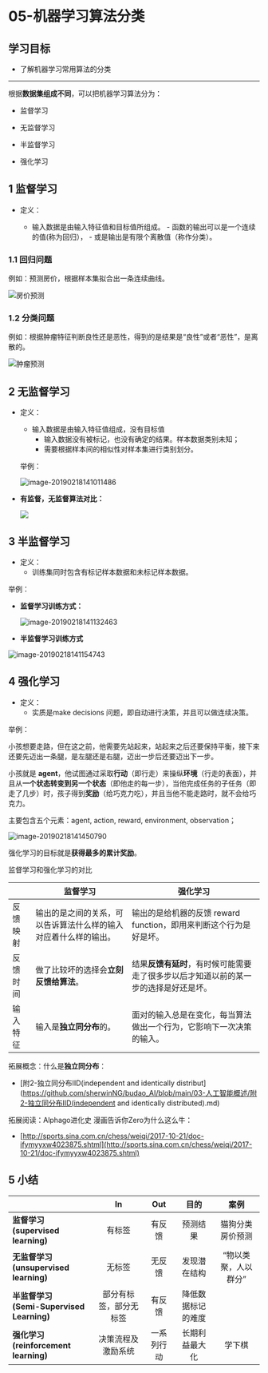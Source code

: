 # 05-机器学习算法分类

## 学习目标

- 了解机器学习常用算法的分类

------

根据**数据集组成不同**，可以把机器学习算法分为：

- 监督学习

- 无监督学习
- 半监督学习
- 强化学习

## 1 监督学习

- 定义：

    - 输入数据是由输入特征值和目标值所组成。
          - 函数的输出可以是一个连续的值(称为回归），
          - 或是输出是有限个离散值（称作分类）。

### 1.1 回归问题

例如：预测房价，根据样本集拟合出一条连续曲线。

![房价预测](https://tva1.sinaimg.cn/large/e6c9d24ely1h2ic6xp8uoj21ha0u0gof.jpg)

### 1.2 分类问题

例如：根据肿瘤特征判断良性还是恶性，得到的是结果是“良性”或者“恶性”，是离散的。

![肿瘤预测](https://tva1.sinaimg.cn/large/e6c9d24ely1h2ic6w63drj20vq0iuwfk.jpg)

## 2 无监督学习

- 定义：

    - 输入数据是由输入特征值组成，没有目标值
      - 输入数据没有被标记，也没有确定的结果。样本数据类别未知；
      - 需要根据样本间的相似性对样本集进行类别划分。

  举例：

  ​	<img src="https://tva1.sinaimg.cn/large/007S8ZIlly1geuoiq65tqj30qg0nyqv3.jpg" alt="image-20190218141011486"  />

- **有监督，无监督算法对比：**

  ![](https://tva1.sinaimg.cn/large/e6c9d24ely1h2ic6wp853j219s0c2abf.jpg)

## 3 半监督学习

- 定义：
    - 训练集同时包含有标记样本数据和未标记样本数据。



举例：

- **监督学习训练方式：**

  ![image-20190218141132463](https://tva1.sinaimg.cn/large/e6c9d24ely1h2ic6vd7t2j20v20hmwft.jpg)

  

- **半监督学习训练方式**

![image-20190218141154743](https://tva1.sinaimg.cn/large/e6c9d24ely1h2ic6x3o4kj20wk0iidhd.jpg)



## 4 强化学习

- 定义：
    - 实质是make decisions 问题，即自动进行决策，并且可以做连续决策。

举例：

小孩想要走路，但在这之前，他需要先站起来，站起来之后还要保持平衡，接下来还要先迈出一条腿，是左腿还是右腿，迈出一步后还要迈出下一步。

小孩就是 **agent**，他试图通过采取**行动**（即行走）来操纵**环境**（行走的表面），并且从**一个状态转变到另一个状态**（即他走的每一步），当他完成任务的子任务（即走了几步）时，孩子得到**奖励**（给巧克力吃），并且当他不能走路时，就不会给巧克力。

主要包含五个元素：agent, action, reward, environment, observation；

![image-20190218141450790](https://tva1.sinaimg.cn/large/e6c9d24ely1h2ic6vqu1gj21gx0u0q56.jpg)

强化学习的目标就是**获得最多的累计奖励**。



监督学习和强化学习的对比

|          | **监督学习**                                                 | **强化学习**                                                 |
| -------- | ------------------------------------------------------------ | ------------------------------------------------------------ |
| 反馈映射 | 输出的是之间的关系，可以告诉算法什么样的输入对应着什么样的输出。 | 输出的是给机器的反馈 reward   function，即用来判断这个行为是好是坏。 |
| 反馈时间 | 做了比较坏的选择会**立刻反馈给算法**。                       | 结果**反馈有延时**，有时候可能需要走了很多步以后才知道以前的某一步的选择是好还是坏。 |
| 输入特征 | 输入是**独立同分布**的。                                     | 面对的输入总是在变化，每当算法做出一个行为，它影响下一次决策的输入。 |

拓展概念：什么是**独立同分布**：

- [附2-独立同分布IID(independent and identically distribut](https://github.com/sherwinNG/budao_AI/blob/main/03-人工智能概述/附2-独立同分布IID(independent and identically distributed).md)



拓展阅读：Alphago进化史 漫画告诉你Zero为什么这么牛：

- [http://sports.sina.com.cn/chess/weiqi/2017-10-21/doc-ifymyyxw4023875.shtml](http://sports.sina.com.cn/chess/weiqi/2017-10-21/doc-ifymyyxw4023875.shtml)



## 5 小结

|                                                         |         **In**         |  **Out**   |      **目的**      |       **案例**       |
| :------------------------------------------------------ | :--------------------: | :--------: | :----------------: | :------------------: |
| **监督学习**   <br />**(supervised   learning)**        |         有标签         |   有反馈   |      预测结果      | 猫狗分类   房价预测  |
| **无监督学习**  <br /> **(unsupervised   learning)**    |         无标签         |   无反馈   |    发现潜在结构    | “物以类聚，人以群分” |
| **半监督学习**   <br />**(Semi-Supervised   Learning)** | 部分有标签，部分无标签 |   有反馈   | 降低数据标记的难度 |                      |
| **强化学习**  <br /> **(reinforcement   learning)**     |   决策流程及激励系统   | 一系列行动 |   长期利益最大化   |        学下棋        |